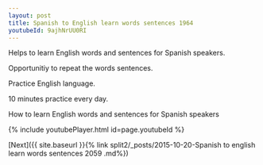 ```yaml
---
layout: post
title: Spanish to English learn words sentences 1964 
youtubeId: 9ajhNrUU0RI
---
```

 
 
Helps to learn English words and sentences for Spanish speakers.

Opportunitiy to repeat the words sentences. 

Practice English language. 
 
10 minutes practice every day. 
 
How to learn English words and sentences for Spanish speakers 
 
{% include youtubePlayer.html id=page.youtubeId %}
 
 
[Next]({{ site.baseurl }}{% link  split2/_posts/2015-10-20-Spanish to english learn words sentences 2059 .md%})
 
